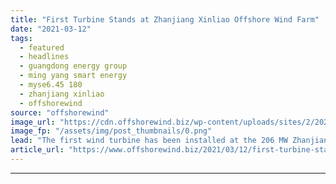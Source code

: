 ```yaml
---
title: "First Turbine Stands at Zhanjiang Xinliao Offshore Wind Farm"
date: "2021-03-12"
tags: 
  - featured
  - headlines
  - guangdong energy group
  - ming yang smart energy
  - myse6.45 180
  - zhanjiang xinliao
  - offshorewind
source: "offshorewind"
image_url: "https://cdn.offshorewind.biz/wp-content/uploads/sites/2/2021/03/10120004/MingYang.png"
image_fp: "/assets/img/post_thumbnails/0.png"
lead: "The first wind turbine has been installed at the 206 MW Zhanjiang Xinliao offshore"
article_url: "https://www.offshorewind.biz/2021/03/12/first-turbine-stands-at-zhanjiang-xinliao-offshore-wind-farm/"
---
```


---
